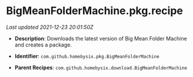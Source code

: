 # BigMeanFolderMachine.pkg.recipe

_Last updated 2021-12-23 20:01:50Z_

- **Description**: Downloads the latest version of Big Mean Folder Machine and creates a package.

- **Identifier**: `com.github.homebysix.pkg.BigMeanFolderMachine`

- **Parent Recipes**: `com.github.homebysix.download.BigMeanFolderMachine`
